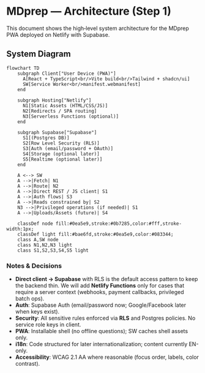 # MDprep — Architecture (Step 1)

This document shows the high‑level system architecture for the MDprep PWA deployed on Netlify with Supabase.

## System Diagram

```mermaid
flowchart TD
    subgraph Client["User Device (PWA)"]
      A[React + TypeScript<br/>Vite build<br/>Tailwind + shadcn/ui]
      SW[Service Worker<br/>manifest.webmanifest]
    end

    subgraph Hosting["Netlify"]
      N1[Static Assets (HTML/CSS/JS)]
      N2[Redirects / SPA routing]
      N3[Serverless Functions (optional)]
    end

    subgraph Supabase["Supabase"]
      S1[(Postgres DB)]
      S2[Row Level Security (RLS)]
      S3[Auth (email/password + OAuth)]
      S4[Storage (optional later)]
      S5[Realtime (optional later)]
    end

    A <--> SW
    A -->|Fetch| N1
    A -->|Route| N2
    A -->|Direct REST / JS client| S1
    A -->|Auth flows| S3
    A -->|Reads constrained by| S2
    N3 -->|Privileged operations (if needed)| S1
    A -->|Uploads/Assets (future)| S4

    classDef node fill:#0ea5e9,stroke:#0b7285,color:#fff,stroke-width:1px;
    classDef light fill:#bae6fd,stroke:#0ea5e9,color:#083344;
    class A,SW node
    class N1,N2,N3 light
    class S1,S2,S3,S4,S5 light
```

### Notes & Decisions
- **Direct client → Supabase** with RLS is the default access pattern to keep the backend thin. We will add **Netlify Functions** only for cases that require a server context (webhooks, payment callbacks, privileged batch ops).
- **Auth**: Supabase Auth (email/password now; Google/Facebook later when keys exist).
- **Security**: All sensitive rules enforced via **RLS** and Postgres policies. No service role keys in client.
- **PWA**: Installable shell (no offline questions); SW caches shell assets only.
- **i18n**: Code structured for later internationalization; content currently EN-only.
- **Accessibility**: WCAG 2.1 AA where reasonable (focus order, labels, color contrast).

